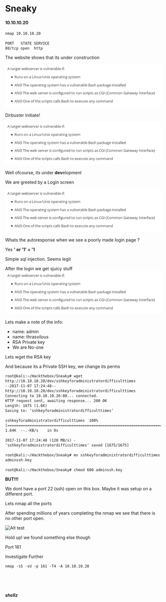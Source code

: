 # Sneaky
#### 10.10.10.20

```{r, engine='bash', count_lines}
nmap 10.10.10.20

PORT   STATE SERVICE
80/tcp open  http
```

The website shows that its under construction

![Alt test](https://github.com/jakobgoerke/HTB-Writeups/blob/master/Shocker/images/is_vuln_if.png "Is vuln if")


Dirbuster Initiate!

![Alt test](https://github.com/jakobgoerke/HTB-Writeups/blob/master/Shocker/images/is_vuln_if.png "Is vuln if")

Well ofcourse, its under **dev**elopment

We are greeted by a Login screen

![Alt test](https://github.com/jakobgoerke/HTB-Writeups/blob/master/Shocker/images/is_vuln_if.png "Is vuln if")


Whats the autoresponse when we see a poorly made login page ?

Yes **' or '1' = '1**

Simple sql injection. Seems legit

After the login we get sjuicy stuff
![Alt test](https://github.com/jakobgoerke/HTB-Writeups/blob/master/Shocker/images/is_vuln_if.png "Is vuln if")

Lets make a note of the info:

- name: admin
- name: thrasvilous
- RSA Private key
- We are No-one

Lets wget the RSA key

And because its a Private SSH key, we change its perms

```
root@kali:~/Hackthebox/Sneaky# wget http://10.10.10.20/dev/sshkeyforadministratordifficulttimes
--2017-11-07 17:24:48--  http://10.10.10.20/dev/sshkeyforadministratordifficulttimes
Connecting to 10.10.10.20:80... connected.
HTTP request sent, awaiting response... 200 OK
Length: 1675 (1.6K)
Saving to: ‘sshkeyforadministratordifficulttimes’

sshkeyforadministratordifficulttimes  100%[=======================================================================>]   1.64K  --.-KB/s    in 0s      

2017-11-07 17:24:48 (120 MB/s) - ‘sshkeyforadministratordifficulttimes’ saved [1675/1675]

root@kali:~/Hackthebox/Sneaky# mv sshkeyforadministratordifficulttimes adminssh.key

root@kali:~/Hackthebox/Sneaky# chmod 600 adminssh.key 

```

**BUT!!!**

We dont have a port 22 (ssh) open on this box. Maybe it was setup on a different port.

Lets nmap all the ports 

After spending millions of years completing the nmap we see that there is no other port open.

![Alt test](https://media.giphy.com/media/l46CbAuxFk2Cz0s2A/giphy.gif)


Hold up! we found something else though

Port 161

Investigate Further

```
nmap -sS -sU -p 161 -T4 -A 10.10.10.20





```

**_shellz_**
